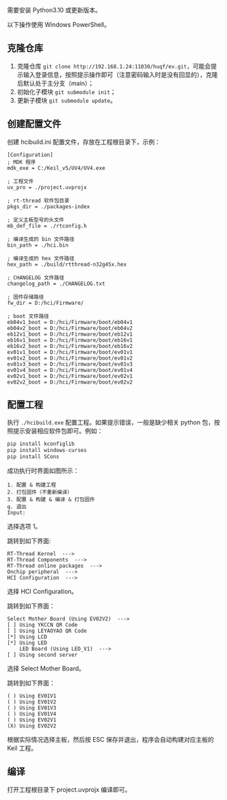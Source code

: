 需要安装 Python3.10 或更新版本。

以下操作使用 Windows PowerShell。

## 克隆仓库
1. 克隆仓库 `git clone http://192.168.1.24:11030/huqf/ev.git`，可能会提示输入登录信息，按照提示操作即可（注意密码输入时是没有回显的），克隆后默认处于主分支（main）；
2. 初始化子模块 `git submodule init`；
3. 更新子模块 `git submodule update`。

## 创建配置文件
创建 hcibuild.ini 配置文件，存放在工程根目录下，示例：
```
[Configuration]
; MDK 程序
mdk_exe = C:/Keil_v5/UV4/UV4.exe

; 工程文件
uv_pro = ./project.uvprojx

; rt-thread 软件包目录
pkgs_dir = ./packages-index

; 定义主板型号的头文件
mb_def_file = ./rtconfig.h

; 编译生成的 bin 文件路径
bin_path = ./hci.bin

; 编译生成的 hex 文件路径
hex_path = ./build/rtthread-n32g45x.hex

; CHANGELOG 文件路径
changelog_path = ./CHANGELOG.txt

; 固件存储路径
fw_dir = D:/hci/Firmware/

; boot 文件路径
eb04v1_boot = D:/hci/Firmware/boot/eb04v1
eb04v2_boot = D:/hci/Firmware/boot/eb04v2
eb12v1_boot = D:/hci/Firmware/boot/eb12v1
eb16v1_boot = D:/hci/Firmware/boot/eb16v1
eb16v2_boot = D:/hci/Firmware/boot/eb16v2
ev01v1_boot = D:/hci/Firmware/boot/ev01v1
ev01v2_boot = D:/hci/Firmware/boot/ev01v2
ev01v3_boot = D:/hci/Firmware/boot/ev01v3
ev01v4_boot = D:/hci/Firmware/boot/ev01v4
ev02v1_boot = D:/hci/Firmware/boot/ev02v1
ev02v2_boot = D:/hci/Firmware/boot/ev02v2
```

## 配置工程
执行 `./hcibuild.exe` 配置工程。如果提示错误，一般是缺少相关 python 包，按照提示安装相应软件包即可。例如：
```python
pip install kconfiglib
pip install windows-curses
pip install SCons
```

成功执行时界面如图所示：
```
1. 配置 & 构建工程
2. 打包固件（不重新编译）
3. 配置 & 构建 & 编译 & 打包固件
q. 退出
Input:
```
选择选项 1。

跳转到如下界面:
```
RT-Thread Kernel  --->
RT-Thread Components  --->
RT-Thread online packages  --->
Onchip peripheral  --->
HCI Configuration  --->
```
选择 HCI Configuration。

跳转到如下界面：
```
Select Mother Board (Using EV02V2)  --->
[ ] Using YKCCN QR Code
[ ] Using LEYAOYAO QR Code
[*] Using LCD
[*] Using LED
	LED Board (Using LED_V1)  --->
[ ] Using second server
```
选择 Select Mother Board。

跳转到如下界面：
```
( ) Using EV01V1
( ) Using EV01V2
( ) Using EV01V3
( ) Using EV01V4
( ) Using EV02V1
(X) Using EV02V2
```

根据实际情况选择主板，然后按 ESC 保存并退出，程序会自动构建对应主板的 Keil 工程。

## 编译
打开工程根目录下 project.uvprojx 编译即可。

